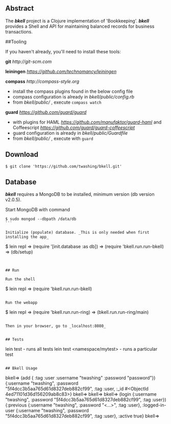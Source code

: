 
## Abstract
The _**bkell**_ project is a Clojure implementation of 'Bookkeeping'. _**bkell**_ provides a Shell and API for maintaining balanced records for business transactions.


##Tooling

If you haven't already, you'll need to install these tools:


**git** _http://git-scm.com_

**leiningen** _https://github.com/technomancy/leiningen_

**compass** _http://compass-style.org_
  * install the compass plugins found in the below config file
  * compass configuration is already in _bkell/public/config.rb_
  * from _bkell/public/_ , execute `compass watch`

**guard** _https://github.com/guard/guard_
  * with plugins for HAML _https://github.com/manufaktor/guard-haml_ and Coffeescript _https://github.com/guard/guard-coffeescript_
  * guard configuration is already in _bkell/public/Guardfile_
  * from _bkell/public/_ , execute with `guard`


## Download
```
$ git clone 'https://github.com/twashing/bkell.git'
```

## Database

_**bkell**_ requires a MongoDB to be installed, minimum version (db version v2.0.5).

Start MongoDB with command
````
$ sudo mongod --dbpath /data/db
```

Initialize (populate) database. _This is only needed when first installing the app_
````
$ lein repl
  => (require '[init.database :as db])
  => (require 'bkell.run.run-bkell)
  => (db/setup)
````


## Run

Run the shell
````
$ lein repl
  => (require 'bkell.run.run-bkell)
````

Run the webapp
````
$ lein repl
  => (require 'bkell.run.run-ring)
  => (bkell.run.run-ring/main)
````

Then in your browser, go to _localhost:8080_


## Tests
````
lein test - runs all tests
lein test <namespace/mytest> - runs a particular test
````

## Bkell Usage
````
bkell=> (add { :tag :user :username "twashing" :password "password"})
{:username "twashing", :password "5f4dcc3b5aa765d61d8327deb882cf99", :tag :user, :_id #<ObjectId 4ed71101d36d156209ab8c83>}
bkell=>
bkell=>
bkell=> (login {:username "twashing", :password "5f4dcc3b5aa765d61d8327deb882cf99", :tag :user})
{:previous {:username "twashing", :password "<...>", :tag :user}, :logged-in-user {:username "twashing", :password "5f4dcc3b5aa765d61d8327deb882cf99", :tag :user}, :active true}
bkell=>
````
